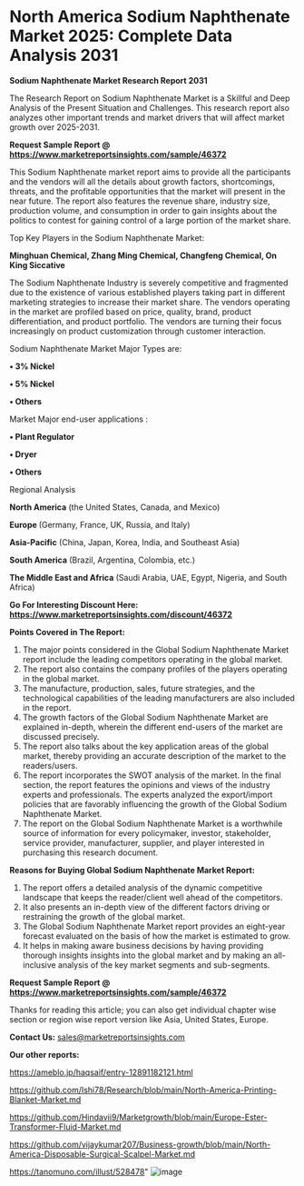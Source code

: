 # North America Sodium Naphthenate Market 2025: Complete Data Analysis 2031

<strong>Sodium Naphthenate Market Research Report 2031</strong>

The Research Report on Sodium Naphthenate Market is a Skillful and Deep Analysis of the Present Situation and Challenges. This research report also analyzes other important trends and market drivers that will affect market growth over 2025-2031.

<strong>Request Sample Report @ <a href=https://www.marketreportsinsights.com/sample/46372>https://www.marketreportsinsights.com/sample/46372</a></strong>

This Sodium Naphthenate market report aims to provide all the participants and the vendors will all the details about growth factors, shortcomings, threats, and the profitable opportunities that the market will present in the near future. The report also features the revenue share, industry size, production volume, and consumption in order to gain insights about the politics to contest for gaining control of a large portion of the market share.

Top Key Players in the Sodium Naphthenate Market:

<strong>Minghuan Chemical, Zhang Ming Chemical, Changfeng Chemical, On King Siccative</strong>

The Sodium Naphthenate Industry is severely competitive and fragmented due to the existence of various established players taking part in different marketing strategies to increase their market share. The vendors operating in the market are profiled based on price, quality, brand, product differentiation, and product portfolio. The vendors are turning their focus increasingly on product customization through customer interaction.

Sodium Naphthenate Market Major Types are:

<strong>•  3% Nickel

•  5% Nickel

•  Others</strong>

Market Major end-user applications :

<strong>•  Plant Regulator

•  Dryer

•  Others</strong>

Regional Analysis

</u><strong><b>North America</b></strong> (the United States, Canada, and Mexico)

<strong><b>Europe </b></strong>(Germany, France, UK, Russia, and Italy)

<strong><b>Asia-Pacific</b></strong> (China, Japan, Korea, India, and Southeast Asia)

<strong><b>South America</b></strong> (Brazil, Argentina, Colombia, etc.)

<strong><b>The Middle East and Africa</b></strong> (Saudi Arabia, UAE, Egypt, Nigeria, and South Africa)

<strong>Go For Interesting Discount Here: <a href=https://www.marketreportsinsights.com/discount/46372>https://www.marketreportsinsights.com/discount/46372</a></strong>

<strong>Points Covered in The Report:</strong>
<ol>
  <li>The major points considered in the Global Sodium Naphthenate Market report include the leading competitors operating in the global market.</li>
  <li>The report also contains the company profiles of the players operating in the global market.</li>
  <li>The manufacture, production, sales, future strategies, and the technological capabilities of the leading manufacturers are also included in the report.</li>
  <li>The growth factors of the Global Sodium Naphthenate Market are explained in-depth, wherein the different end-users of the market are discussed precisely.</li>
  <li>The report also talks about the key application areas of the global market, thereby providing an accurate description of the market to the readers/users.</li>
  <li>The report incorporates the SWOT analysis of the market. In the final section, the report features the opinions and views of the industry experts and professionals. The experts analyzed the export/import policies that are favorably influencing the growth of the Global Sodium Naphthenate Market.</li>
  <li>The report on the Global Sodium Naphthenate Market is a worthwhile source of information for every policymaker, investor, stakeholder, service provider, manufacturer, supplier, and player interested in purchasing this research document.</li>
</ol>
<strong>Reasons for Buying Global Sodium Naphthenate Market Report:</strong>

<ol>
  <li>The report offers a detailed analysis of the dynamic competitive landscape that keeps the reader/client well ahead of the competitors.</li>
  <li>It also presents an in-depth view of the different factors driving or restraining the growth of the global market.</li>
  <li>The Global Sodium Naphthenate Market report provides an eight-year forecast evaluated on the basis of how the market is estimated to grow.</li>
  <li>It helps in making aware business decisions by having providing thorough insights insights into the global market and by making an all-inclusive analysis of the key market segments and sub-segments.</li>
</ol>
<strong>Request Sample Report @ <a href=https://www.marketreportsinsights.com/sample/46372>https://www.marketreportsinsights.com/sample/46372</a></strong>


Thanks for reading this article; you can also get individual chapter wise section or region wise report version like Asia, United States, Europe.

<strong>Contact Us:</strong>
sales@marketreportsinsights.com

<strong>Our other reports:</strong>

<a href=https://ameblo.jp/haqsaif/entry-12891182121.html>https://ameblo.jp/haqsaif/entry-12891182121.html</a>

<a href=https://github.com/Ishi78/Research/blob/main/North-America-Printing-Blanket-Market.md>https://github.com/Ishi78/Research/blob/main/North-America-Printing-Blanket-Market.md</a>

<a href=https://github.com/Hindavii9/Marketgrowth/blob/main/Europe-Ester-Transformer-Fluid-Market.md>https://github.com/Hindavii9/Marketgrowth/blob/main/Europe-Ester-Transformer-Fluid-Market.md</a>

<a href=https://github.com/vijaykumar207/Business-growth/blob/main/North-America-Disposable-Surgical-Scalpel-Market.md>https://github.com/vijaykumar207/Business-growth/blob/main/North-America-Disposable-Surgical-Scalpel-Market.md</a>

<a href=https://tanomuno.com/illust/528478>https://tanomuno.com/illust/528478</a>"
![image](https://github.com/user-attachments/assets/35c16ab7-28de-4a68-982e-85d18ea074da)
